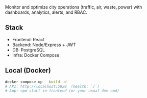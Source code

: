 Monitor and optimize city operations (traffic, air, waste, power) with dashboards, analytics, alerts, and RBAC.

## Stack
- Frontend: React
- Backend: Node/Express + JWT
- DB: PostgreSQL
- Infra: Docker Compose

## Local (Docker)
```bash
docker compose up --build -d
# API: http://localhost:5050  (health: `/`)
# App: npm start in frontend (or your usual dev cmd)

